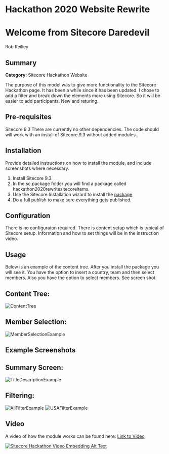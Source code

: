 # Hackathon 2020 Website Rewrite

# Welcome from Sitecore Daredevil

Rob Reilley

## Summary

**Category:** Sitecore Hackathon Website

The purpose of this model was to give more functionality to the Sitecore Hackathon page. It has been a while since it has been updated. I chose to add a filter and break down the elements more using Sitecore. So it will be easier to add participants. New and returing.

## Pre-requisites
Sitecore 9.3
There are currently no other dependencies. The code should will work with an install of Sitecore 9.3 without added modules.

## Installation

Provide detailed instructions on how to install the module, and include screenshots where necessary.
1. Install Sitecore 9.3.
2. In the sc.package folder you will find a package called hackathon2020rewritesitecoreitems.
3. Use the Sitecore Installation wizard to install the [package](sc.package/hackathon2020rewritesitecoreitems.zip)
4. Do a full publish to make sure everything gets published.

## Configuration

There is no configuraton required. There is content setup which is typical of Sitecore setup. Information and how to set things will be in the instruction video.

## Usage

Below is an example of the content tree. After you install the package you will see it. You have the option to insert a country, team and then select members. Also you have the option to select members. See screen shot.

## Content Tree:
![ContentTree](documentation/images/ContentTree.png?raw=true "ContentTree")

## Member Selection:
![MemberSelectionExample](documentation/images/MemberSelectionExample.png?raw=true "MemberSelectionExample")

## Example Screenshots

## Summary Screen:
![TitleDescriptionExample](documentation/images/TitleDescriptionExample.png?raw=true "TitleDescriptionExample")

## Filtering:
![AllFilterExample](documentation/images/AllFilterExample.png?raw=true "AllFilterExample")
![USAFilterExample](documentation/images/USAFilterExample.png?raw=true "USAFilterExample")

## Video

A video of how the module works can be found here: [Link to Video](https://www.youtube.com/watch?v=1J6iUyd8hUo)

[![Sitecore Hackathon Video Embedding Alt Text](documentation/images/superheroesassemble.png?raw=true)](https://www.youtube.com/watch?v=1J6iUyd8hUo)
